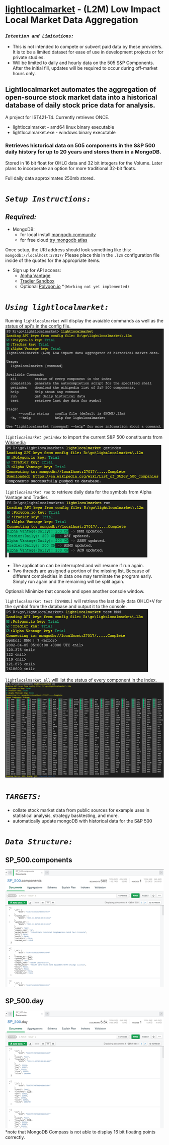 # [lightlocalmarket](https://github.com/plihelix/l2m) - (L2M) Low Impact Local Market Data Aggregation
### *`Intention and Limitations:`*
* This is not intended to compete or subvert paid data by these providers. It is to be a limited dataset for ease of use in development projects or for private studies.
* Will be limited to daily and hourly data on the 505 S&P Components. After the initial fill, updates will be required to occur during off-market hours only.

## Lightlocalmarket automates the aggregation of open-source stock market data into a historical database of daily stock price data for analysis.

A project for IST421-T4.
Currently retrieves ONCE.

* lightlocalmarket - amd64 linux binary executable
* lightlocalmarket.exe - windows binary executable

### Retrieves historical data on 505 components in the S&P 500 daily history for up to 20 years and stores them in a MongoDB.
Stored in 16 bit float for OHLC data and 32 bit integers for the Volume. Later plans to incorperate an option for more traditional 32-bit floats.

Full daily data approximates 250mb stored.
# *`Setup Instructions:`*
## *Required:*
* MongoDB:
	* for local install [mongodb community](https://www.mongodb.com/try/download/community)
	* for free cloud [try mongodb atlas](https://www.mongodb.com/try)

Once setup, the URI address should look something like this: `mongodb://localhost:27017/`
Please place this in the `.l2m` configuration file inside of the quotes for the appropriate items.
* Sign up for API access:
	* [Alpha Vantage](https://www.alphavantage.co/support/#api-key)
	* [Tradier Sandbox](https://developer.tradier.com/user/sign_up)
	* Optional [Polygon.io](https://polygon.io/) *`(Working not yet implemented)`

# *`Using lightlocalmarket:`*
Running `lightlocalmarket` will display the avaiable commands as well as the status of api's in the config file.
<img src="assets/BasicRun.png">

*`lightlocalmarket getindex`* to import the current S&P 500 constituents from [Wikipedia](https://en.wikipedia.org/wiki/List_of_S%26P_500_companies)
<img src="assets/getindex.png">

*`lightlocalmarket run`* to retrieve daily data for the symbols from Alpha Vantage and Tradier.
<img src="assets/Initial_Run.png">
* The application can be interrupted and will resume if run again.
* Two threads are assigned a portion of the missing list. Because of different complexities in data one may terminate the program early. Simply run again and the remaining will be split again.

Optional: Minimize that console and open another console window.

`lightlocalmarket test [SYMBOL]` will retrieve the last daily data OHLC+V for the symbol from the database and output it to the console.
<img src="assets/dataretrieval_test.png">

`lightlocalmarket all` will list the status of every component in the index.
<img src="assets/all_downloadinprogress.png">

# *`TARGETS:`*
* collate stock market data from public sources for example uses in statistical analysis, strategy basktesting, and more.
* automatically update mongoDB with historical data for the S&P 500
# *`Data Structure:`*
## SP_500.components
<img src="assets/components_datastructure.png">

## SP_500.day
<img src="assets/day_datastructure.png">
*note that MongoDB Compass is not able to display 16 bit floating points correctly.
